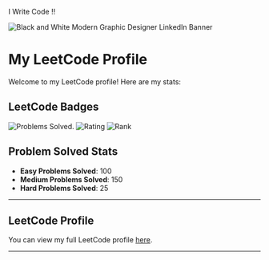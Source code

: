I Write Code !! 

![Black and White Modern Graphic Designer LinkedIn Banner](https://github.com/user-attachments/assets/3216a72f-78a4-4c7c-b9ce-c7506aa89ac3)

# My LeetCode Profile

Welcome to my LeetCode profile! Here are my stats:

## LeetCode Badges

![Problems Solved](https://leetcode.com/u/madhusudan_chauhan/).
![Rating](https://img.shields.io/badge/dynamic/json?color=blue&label=Rating&query=%24.rating&url=https%3A%2F%2Fleetcode-stats-api.herokuapp.com%2Fusers%2Fyour_username)
![Rank](https://img.shields.io/badge/dynamic/json?color=blue&label=Rank&query=%24.rank&url=https%3A%2F%2Fleetcode-stats-api.herokuapp.com%2Fusers%2Fyour_username)

## Problem Solved Stats

- **Easy Problems Solved**: 100
- **Medium Problems Solved**: 150
- **Hard Problems Solved**: 25

---

## LeetCode Profile
You can view my full LeetCode profile [here](https://leetcode.com/your_username).

---
